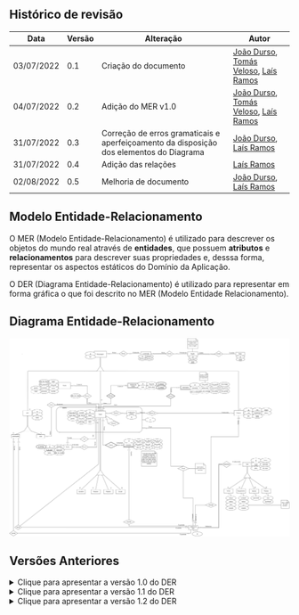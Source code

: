 ## Histórico de revisão

| Data       | Versão | Alteração                                                                               | Autor                                                                                                                                    |
| ---------- | ------ | --------------------------------------------------------------------------------------- | ---------------------------------------------------------------------------------------------------------------------------------------- |
| 03/07/2022 | 0.1    | Criação do documento                                                                    | [João Durso](https://github.com/jvsdurso), [Tomás Veloso](https://github.com/tomasvelos0), [Laís Ramos](https://github.com/laisramos123) |
| 04/07/2022 | 0.2    | Adição do MER v1.0                                                                      | [João Durso](https://github.com/jvsdurso), [Tomás Veloso](https://github.com/tomasvelos0), [Laís Ramos](https://github.com/laisramos123) |
| 31/07/2022 | 0.3    | Correção de erros gramaticais e aperfeiçoamento da disposição dos elementos do Diagrama | [João Durso](https://github.com/jvsdurso), [Laís Ramos](https://github.com/laisramos123)                                                 |
| 31/07/2022 | 0.4    | Adição das relações                                                                     | [Laís Ramos](https://github.com/laisramos123)                                                                                            |
| 02/08/2022 | 0.5    | Melhoria de documento                                                                   | [João Durso](https://github.com/jvsdurso), [Laís Ramos](https://github.com/laisramos123)                                                 |

## Modelo Entidade-Relacionamento

O MER (Modelo Entidade-Relacionamento) é utilizado para descrever os objetos do mundo real através de **entidades**, que possuem **atributos** e **relacionamentos** para descrever suas propriedades e, desssa forma, representar os aspectos estáticos do Domínio da Aplicação.

O DER (Diagrama Entidade-Relacionamento) é utilizado para representar em forma gráfica o que foi descrito no MER (Modelo Entidade Relacionamento).

## Diagrama Entidade-Relacionamento

![DER v1.2](../assets/images/MER/DERv1_2.png)

## Versões Anteriores

<details>
<summary>Clique para apresentar a versão 1.0 do DER</summary>
 
### DER v1.0
 
Como o Diagrama Entidade-Relacionamento foi feito no [Google Drive](https://drive.google.com/file/d/1guPJuix8kxib0uT8hAv54tWpBJPTuFqz/view?usp=sharing), através da plataforma Diagrams(draw.io), não teve como restaurar todo o histórico de modificações. Portanto, somente as mudanças a partir da versão 1.0 serão documentadas.
 
![DER v1.0](../assets/images/MER/DERv1_0.png)
 
**Autor(es):** <br>
[João Durso](https://github.com/jvsdurso) <br><br>
</details>
 
<details>
<summary>Clique para apresentar a versão 1.1 do DER</summary>
 
### DER v1.1
As modificações realizadas nesta versão foram:
- Mudar localização, região e mapa para a direita, para facilitar o entendimento do diagrama;
- Nome de criatura agora é chave candidata (único);
- Adição do atributo 'nome' em mapa, região e NPC;
- O email passa a ser chave primária de conta;
- ContaPossuiPlayer agora só possui o último acesso, que foi retirado de 'Player';
- Adição de 'level' em 'Player';
- Nome de player passa a ser chave primária de player;
- Player não possui mais capacidade, que foi atrelado ao inventário e às habilidades;
- Habilidade e Inventário não possui mais um id próprio, pois são entidades fraca. Agora a chave primária é o próprio 'Player' por meio de 'nomePlayer';
- Vocação não é mais um atributo genérico de Item;
- Correções gramaticais.
 
 
![DER v1.1](../assets/images/MER/DERv1_1.png)
 
**Autor(es):** <br>
[João Durso](https://github.com/jvsdurso), [Lais Ramos](https://github.com/laisramos123) <br><br>
</details>

<details>
<summary>Clique para apresentar a versão 1.2 do DER</summary>
 
### DER v1.2
As modificações realizadas nesta versão foram:
- Adição de papéis para melhor entendimento do diagrama;
- Adição de detalhes visuais (dois traços embaixo) para definir chaves candidatas.
 
 
![DER v1.2](../assets/images/MER/DERv1_2.png)
 
**Autor(es):** <br>
[João Durso](https://github.com/jvsdurso), [Lais Ramos](https://github.com/laisramos123) <br><br>
</details>
